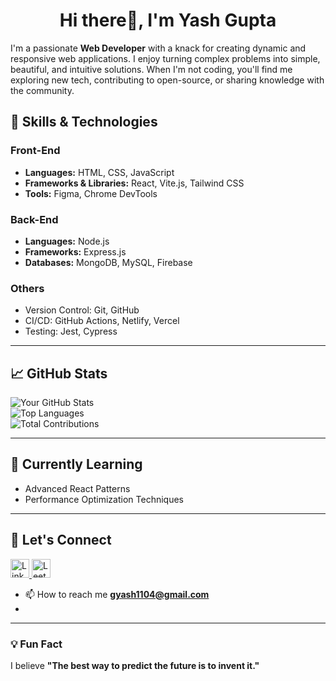 
<h1 align="center">Hi there👋, I'm Yash Gupta</h1>



I'm a passionate **Web Developer** with a knack for creating dynamic and responsive web applications. I enjoy turning complex problems into simple, beautiful, and intuitive solutions. When I'm not coding, you'll find me exploring new tech, contributing to open-source, or sharing knowledge with the community.

## 🚀 Skills & Technologies

### Front-End
- **Languages:** HTML, CSS, JavaScript
- **Frameworks & Libraries:** React, Vite.js, Tailwind CSS
- **Tools:** Figma, Chrome DevTools

### Back-End
- **Languages:** Node.js
- **Frameworks:** Express.js
- **Databases:** MongoDB, MySQL, Firebase

### Others
- Version Control: Git, GitHub
- CI/CD: GitHub Actions, Netlify, Vercel
- Testing: Jest, Cypress

---

## 📈 GitHub Stats

![Your GitHub Stats](https://github-readme-stats.vercel.app/api?username=yash-1104github&show_icons=true&theme=radical)  
![Top Languages](https://github-readme-stats.vercel.app/api/top-langs/?username=yash-1104github&layout=compact&theme=radical)
<br>
![Total Contributions](https://github-readme-streak-stats.herokuapp.com/?user=yash-1104github&theme=radical)




---

## 🌱 Currently Learning
- Advanced React Patterns
- Performance Optimization Techniques

---

## 🤝 Let's Connect

<a href="https://www.linkedin.com/in/yash-gupta-1a137b223" target="_blank">
  <img src="https://cdn-icons-png.flaticon.com/512/174/174857.png" alt="LinkedIn" width="30" height="30">
</a>

<a href="https://leetcode.com/u/yash_leetcode04/" target="_blank">
  <img src="https://upload.wikimedia.org/wikipedia/commons/1/19/LeetCode_logo_black.png" alt="LeetCode" width="30" height="30">
</a>
  

- 📫 How to reach me **gyash1104@gmail.com**
- 
---

### 💡 Fun Fact
I believe **"The best way to predict the future is to invent it."**


